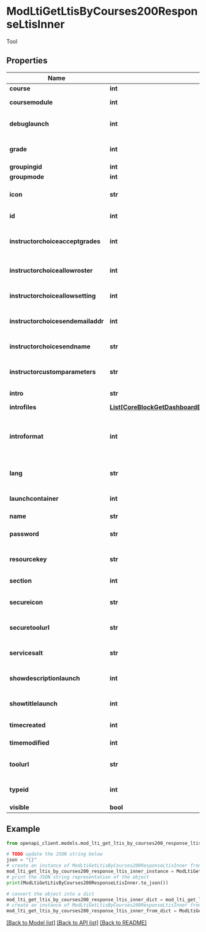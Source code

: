 # ModLtiGetLtisByCourses200ResponseLtisInner

Tool

## Properties

Name | Type | Description | Notes
------------ | ------------- | ------------- | -------------
**course** | **int** | Course id | [optional] 
**coursemodule** | **int** | Course module id | [optional] 
**debuglaunch** | **int** | Debug launch | [optional] [default to null]
**grade** | **int** | Enable grades | [optional] [default to null]
**groupingid** | **int** | Group id | [optional] 
**groupmode** | **int** | Group mode | [optional] 
**icon** | **str** | Alternative icon URL | [optional] [default to 'null']
**id** | **int** | Activity instance id | [optional] 
**instructorchoiceacceptgrades** | **int** | instructor choice accept grades | [optional] [default to null]
**instructorchoiceallowroster** | **int** | Instructor choice allow roster | [optional] [default to null]
**instructorchoiceallowsetting** | **int** | Instructor choice allow setting | [optional] [default to null]
**instructorchoicesendemailaddr** | **int** | instructor choice send mail address | [optional] [default to null]
**instructorchoicesendname** | **str** | Instructor choice send name | [optional] [default to 'null']
**instructorcustomparameters** | **str** | instructor custom parameters | [optional] [default to 'null']
**intro** | **str** | Activity introduction | [optional] 
**introfiles** | [**List[CoreBlockGetDashboardBlocks200ResponseBlocksInnerContentsFilesInner]**](CoreBlockGetDashboardBlocks200ResponseBlocksInnerContentsFilesInner.md) |  | [optional] 
**introformat** | **int** | intro format (1 &#x3D; HTML, 0 &#x3D; MOODLE, 2 &#x3D; PLAIN, or 4 &#x3D; MARKDOWN) | [optional] 
**lang** | **str** | Forced activity language | [optional] 
**launchcontainer** | **int** | Launch container mode | [optional] [default to null]
**name** | **str** | Activity name | [optional] 
**password** | **str** | Shared secret | [optional] [default to 'null']
**resourcekey** | **str** | Resource key | [optional] [default to 'null']
**section** | **int** | Course section id | [optional] 
**secureicon** | **str** | Secure icon URL | [optional] [default to 'null']
**securetoolurl** | **str** | Secure tool url | [optional] [default to 'null']
**servicesalt** | **str** | Service salt | [optional] [default to 'null']
**showdescriptionlaunch** | **int** | Show description launch | [optional] [default to null]
**showtitlelaunch** | **int** | Show title launch | [optional] [default to null]
**timecreated** | **int** | Time of creation | [optional] 
**timemodified** | **int** | Time of last modification | [optional] 
**toolurl** | **str** | Tool url | [optional] [default to 'null']
**typeid** | **int** | Type id | [optional] [default to null]
**visible** | **bool** | Visible | [optional] 

## Example

```python
from openapi_client.models.mod_lti_get_ltis_by_courses200_response_ltis_inner import ModLtiGetLtisByCourses200ResponseLtisInner

# TODO update the JSON string below
json = "{}"
# create an instance of ModLtiGetLtisByCourses200ResponseLtisInner from a JSON string
mod_lti_get_ltis_by_courses200_response_ltis_inner_instance = ModLtiGetLtisByCourses200ResponseLtisInner.from_json(json)
# print the JSON string representation of the object
print(ModLtiGetLtisByCourses200ResponseLtisInner.to_json())

# convert the object into a dict
mod_lti_get_ltis_by_courses200_response_ltis_inner_dict = mod_lti_get_ltis_by_courses200_response_ltis_inner_instance.to_dict()
# create an instance of ModLtiGetLtisByCourses200ResponseLtisInner from a dict
mod_lti_get_ltis_by_courses200_response_ltis_inner_from_dict = ModLtiGetLtisByCourses200ResponseLtisInner.from_dict(mod_lti_get_ltis_by_courses200_response_ltis_inner_dict)
```
[[Back to Model list]](../README.md#documentation-for-models) [[Back to API list]](../README.md#documentation-for-api-endpoints) [[Back to README]](../README.md)


